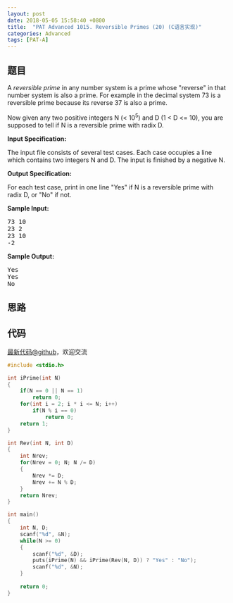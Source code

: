 ```yaml
---
layout: post
date: 2018-05-05 15:58:40 +0800
title:  "PAT Advanced 1015. Reversible Primes (20) (C语言实现)"
categories: Advanced
tags: [PAT-A]
---
```


## 题目

<div id="problemContent">
<p>A <i>reversible prime</i> in any number system is a prime whose "reverse" in that number system is also a prime. For example in the decimal system 73 is a reversible prime because its reverse 37 is also a prime.
</p>
<p>Now given any two positive integers N (&lt; 10<sup>5</sup>) and D (1 &lt; D &lt;= 10), you are supposed to tell if N is a reversible prime with radix D.

<p><b>
Input Specification:
</b></p>
<p>The input file consists of several test cases.  Each case occupies a line which contains two integers N and D.  The input is finished by a negative N.</p>
<p><b>
Output Specification:
</b></p>
<p>For each test case, print in one line "Yes" if N is a reversible prime with radix D, or "No" if not.</p>
<b>Sample Input:</b><pre>
73 10
23 2
23 10
-2
</pre>
<b>Sample Output:</b><pre>
Yes
Yes
No
</pre>
</p></div>

## 思路



## 代码

[最新代码@github](https://github.com/OliverLew/PAT/blob/master/PATAdvanced/1015.c)，欢迎交流
```c
#include <stdio.h>

int iPrime(int N)
{
    if(N == 0 || N == 1)
        return 0;
    for(int i = 2; i * i <= N; i++)
        if(N % i == 0)
            return 0;
    return 1;
}

int Rev(int N, int D)
{
    int Nrev;
    for(Nrev = 0; N; N /= D)
    {    
        Nrev *= D; 
        Nrev += N % D;
    }
    return Nrev;
}

int main()
{
    int N, D;
    scanf("%d", &N);
    while(N >= 0)
    {
        scanf("%d", &D);
        puts(iPrime(N) && iPrime(Rev(N, D)) ? "Yes" : "No");
        scanf("%d", &N);
    }
    
    return 0;
}

```